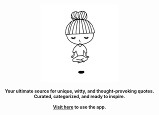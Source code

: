 <p align="center">
  <a href="https://salam-beta.vercel.app/"><img width="250" src="https://github.com/tabishfarhan7/tabishfarhan7/blob/main/assets/zen.png" ref="Zen by Tabish - http://www.ivyiby.com/zen"></a>
  <br/><br/>
  <b>Your ultimate source for unique, witty, and thought-provoking quotes. Curated, categorized, and ready to inspire.</b>
  <br/><br/>
  <b><a href="https://salam-beta.vercel.app/">Visit here</a> to use the app.</b>
</p>